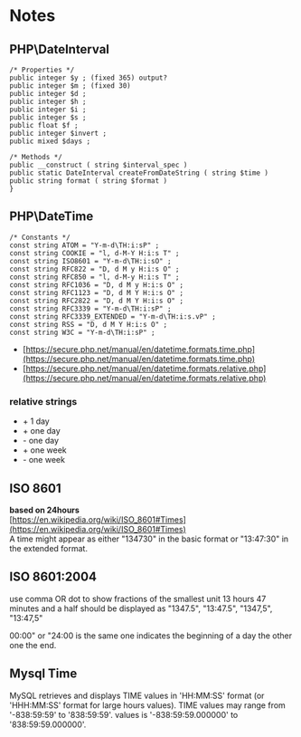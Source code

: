 Notes
=====

## PHP\DateInterval
```
/* Properties */
public integer $y ; (fixed 365) output?
public integer $m ; (fixed 30) 
public integer $d ;
public integer $h ;
public integer $i ;
public integer $s ;
public float $f ;
public integer $invert ;
public mixed $days ;

/* Methods */
public __construct ( string $interval_spec )
public static DateInterval createFromDateString ( string $time )
public string format ( string $format )
}
```


## PHP\DateTime

```
/* Constants */
const string ATOM = "Y-m-d\TH:i:sP" ;
const string COOKIE = "l, d-M-Y H:i:s T" ;
const string ISO8601 = "Y-m-d\TH:i:sO" ;
const string RFC822 = "D, d M y H:i:s O" ;
const string RFC850 = "l, d-M-y H:i:s T" ;
const string RFC1036 = "D, d M y H:i:s O" ;
const string RFC1123 = "D, d M Y H:i:s O" ;
const string RFC2822 = "D, d M Y H:i:s O" ;
const string RFC3339 = "Y-m-d\TH:i:sP" ;
const string RFC3339_EXTENDED = "Y-m-d\TH:i:s.vP" ;
const string RSS = "D, d M Y H:i:s O" ;
const string W3C = "Y-m-d\TH:i:sP" ;
```


+ [https://secure.php.net/manual/en/datetime.formats.time.php](https://secure.php.net/manual/en/datetime.formats.time.php)
+ [https://secure.php.net/manual/en/datetime.formats.relative.php](https://secure.php.net/manual/en/datetime.formats.relative.php)

### relative strings

* \+ 1 day
* \+ one day
* \- one day
* \+ one week
* \- one week

## ISO 8601

**based on 24hours**  
[https://en.wikipedia.org/wiki/ISO_8601#Times](https://en.wikipedia.org/wiki/ISO_8601#Times)  
A time might appear as either "134730" in the basic format or "13:47:30" in the extended format.

## ISO 8601:2004

use comma OR dot to show fractions of the smallest unit
13 hours 47 minutes and a half should be displayed as "1347.5", "13:47.5", "1347,5", "13:47,5"

00:00" or "24:00 is the same one indicates the beginning of a day the other one the end.

## Mysql Time

MySQL retrieves and displays TIME values in 'HH:MM:SS' format (or 'HHH:MM:SS' format for large hours values). TIME values may range from '-838:59:59' to '838:59:59'.
values is '-838:59:59.000000' to '838:59:59.000000'.

